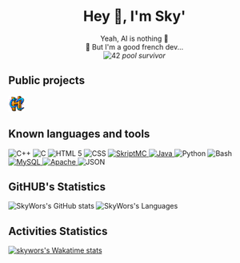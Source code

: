 <h1 align="center">Hey 👋, I'm Sky'</h1>

<p align="center">
  Yeah, AI is nothing 💭
  <br>
  🫠 But I'm a good french dev...
  <br>
  <img src="https://upload.wikimedia.org/wikipedia/commons/thumb/8/8d/42_Logo.svg/512px-42_Logo.svg.png" align="top" width="20" alt="42"></img>
  <i>pool survivor</i>
</p>

## Public projects

<a href="https://hilziria.fr">
  <img src="https://github.com/SkyWors/SkyWors/blob/main/content/hilziria.png" width="32" alt="HilZiria Network"></img>
</a>

## Known languages and tools

<div align-items: flex-start>
  <a>
    <img src="https://upload.wikimedia.org/wikipedia/commons/thumb/1/18/ISO_C%2B%2B_Logo.svg/800px-ISO_C%2B%2B_Logo.svg.png" width="32" alt="C++"></img>
  </a>
  <a>
    <img src="https://cdn.icon-icons.com/icons2/2415/PNG/512/c_original_logo_icon_146611.png" width="32" alt="C">
  </a>
  <a>
    <img src="https://cdn.jsdelivr.net/gh/devicons/devicon/icons/html5/html5-original.svg" width="32" alt="HTML 5"></img>
  </a>
  <a>
    <img src="https://upload.wikimedia.org/wikipedia/commons/d/d5/CSS3_logo_and_wordmark.svg" width="32" alt="CSS"></img>
  </a>
  <a href="https://skript-mc.fr">
    <img src="https://avatars.githubusercontent.com/u/46892472?s=200&v=4" width="32" alt="SkriptMC"></img>
  </a>
  <a href="https://www.java.com">
    <img src="https://cdn.jsdelivr.net/gh/devicons/devicon/icons/java/java-original.svg" width="32" alt="Java">
  </a>
  <a>
    <img src="https://upload.wikimedia.org/wikipedia/commons/c/c3/Python-logo-notext.svg" width="32" alt="Python">
  </a>
  <a>
    <img src="https://upload.wikimedia.org/wikipedia/commons/4/4b/Bash_Logo_Colored.svg" width="32" alt="Bash">
  </a>
  <a href="https://www.mysql.com">
    <img src="https://cdn.jsdelivr.net/gh/devicons/devicon/icons/mysql/mysql-original.svg" width="32" alt="MySQL">
  </a>
  <a href="https://httpd.apache.org">
    <img src="https://cdn.jsdelivr.net/gh/devicons/devicon/icons/apache/apache-original.svg" width="32" alt="Apache">
  </a>
  <a>
    <img src="https://upload.wikimedia.org/wikipedia/commons/c/c9/JSON_vector_logo.svg" width="32" alt="JSON">
  </a>
</div>

## GitHUB's Statistics

![SkyWors's GitHub stats](https://github-readme-stats.vercel.app/api?username=skywors&count_private=true&show_icons=true&theme=vision-friendly-dark&custom_title=Sky's%20Statistics)
![SkyWors's Languages](https://github-readme-stats.vercel.app/api/top-langs/?username=skywors&count_private=true&layout=compact&theme=vision-friendly-dark&custom_title=Sky's%20Languages)

## Activities Statistics

<a target="_blank" rel="noreferrer" href="https://www.wakatime.com/@skywors">
  <img src="https://github-readme-stats.vercel.app/api/wakatime?username=skywors&layout=compact&theme=vision-friendly-dark&custom_title=Sky's%20Activities" alt="skywors's Wakatime stats" />
</a>
